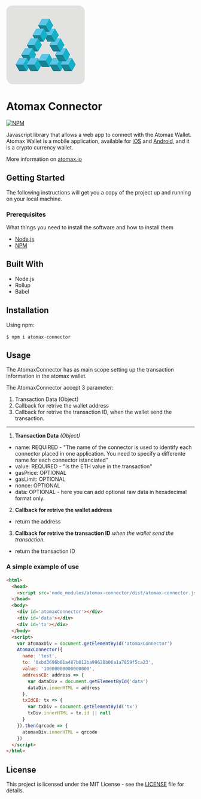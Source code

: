 ![ATOMAX](https://raw.githubusercontent.com/TrustlessLabsLtd/static-files/master/atomax-icon.png)



# Atomax Connector

[![NPM](https://nodei.co/npm/atomax-connector.png)](https://nodei.co/npm/atomax-connector/)

Javascript library that allows a web app to connect with the Atomax Wallet.
Atomax Wallet is a mobile application, available for [iOS](https://itunes.apple.com/us/app/atomax-wallet-lite/id1415885195) and [Android](https://play.google.com/store/apps/details?id=com.atomax_wallet), and it is a crypto currency wallet.

More information on [atomax.io](https://atomax.io/)



## Getting Started

The following instructions will get you a copy of the project up and running on your local machine.

### Prerequisites

What things you need to install the software and how to install them

* [Node.js](https://nodejs.org/)
* [NPM](https://www.npmjs.com/)


## Built With

* Node.js
* Rollup
* Babel

## Installation

Using npm:

`$ npm i atomax-connector`

## Usage

The AtomaxConnector has as main scope setting up the transaction
information in the atomax wallet.

The AtomaxConnector accept 3 parameter:
1. Transaction Data (Object)
2. Callback for retrive the wallet address
3. Callback for retrive the transaction ID, when the wallet send the transaction.

---

1. **Transaction Data** *(Object)*

  * name: REQUIRED - "The name of the connector is used to identify
  each connector placed in one application. You need to
  specify a differente name for each connector istanciated"
  * value: REQUIRED - "Is the ETH value in the transaction"
  * gasPrice: OPTIONAL
  * gasLimit: OPTIONAL
  * nonce: OPTIONAL
  * data: OPTIONAL - here you can add optional raw data in hexadecimal format only.


2. **Callback for retrive the wallet address**

  * return the address


3. **Callback for retrive the transaction ID** *when the wallet send the transaction.*

  * return the transaction ID


### A simple example of use

```html
<html>
  <head>
    <script src='node_modules/atomax-connector/dist/atomax-connector.js'></script>
  </head>
  <body>
    <div id='atomaxConnector'></div>
    <div id='data'></div>
    <div id='tx'></div>
  </body>
  <script>
    var atomaxDiv = document.getElementById('atomaxConnector')
    AtomaxConnector({
      name: 'test',
      to: '0xbd3696b01a487b012ba99628b06a1a7859f5ca23',
      value: '10000000000000000',
      addressCB: address => {
        var dataDiv = document.getElementById('data')
        dataDiv.innerHTML = address
      },
      txIdCB: tx => {
        var txDiv = document.getElementById('tx')
        txDiv.innerHTML = tx.id || null
      }
    }).then(qrcode => {
      atomaxDiv.innerHTML = qrcode
    })
  </script>
</html>
```


## License

This project is licensed under the MIT License - see the [LICENSE](LICENSE) file for details.
